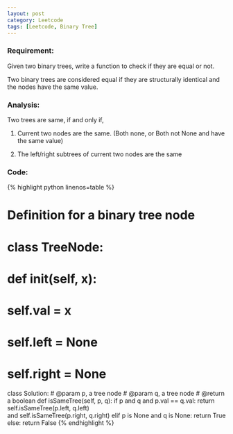 ```yaml
---
layout: post
category: Leetcode
tags: [Leetcode, Binary Tree]
---
```

### Requirement:
Given two binary trees, write a function to check if they are equal or not.

Two binary trees are considered equal if they are structurally identical and the nodes have the same value.

### Analysis:
Two trees are same, if and only if,

1. Current two nodes are the same. (Both none, or Both not None and have the same value)

2. The left/right subtrees of current two nodes are the same

### Code:
{% highlight python linenos=table %}

# Definition for a  binary tree node
# class TreeNode:
#     def __init__(self, x):
#         self.val = x
#         self.left = None
#         self.right = None

class Solution:
    # @param p, a tree node
    # @param q, a tree node
    # @return a boolean
    def isSameTree(self, p, q):
        if p and q and p.val == q.val:
            return self.isSameTree(p.left, q.left) \
                   and self.isSameTree(p.right, q.right)
        elif p is None and q is None:
            return True
        else:
            return False
{% endhighlight %}